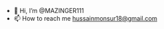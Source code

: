 - 👋 Hi, I’m @MAZINGER111
- 📫 How to reach me hussainmonsur18@gmail.com

<!---
MAZINGER111/MAZINGER111 is a ✨ special ✨ repository because its `README.md` (this file) appears on your GitHub profile.
You can click the Preview link to take a look at your changes.
--->
